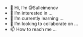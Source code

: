 - 👋 Hi, I’m @Sulleimenov
- 👀 I’m interested in ...
- 🌱 I’m currently learning ...
- 💞️ I’m looking to collaborate on ...
- 📫 How to reach me ...

<!---
Sulleimenov/Sulleimenov is a ✨ special ✨ repository because its `README.md` (this file) appears on your GitHub profile.
You can click the Preview link to take a look at your changes.
--->
